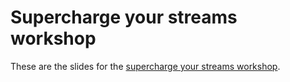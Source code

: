 # Supercharge your streams workshop

These are the slides for the [supercharge your streams workshop](LINK).
